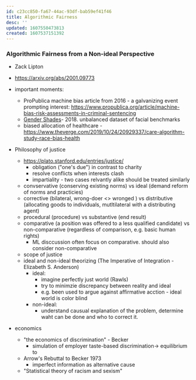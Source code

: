 ```yaml
---
id: c23cc850-fa67-44ac-93df-bab59ef41f46
title: Algorithmic Fairness
desc: ''
updated: 1607550473813
created: 1607537151392
---
```


### Algorithmic Fairness from a Non-ideal Perspective
- Zack Lipton  
- https://arxiv.org/abs/2001.09773 


- important moments:
    - ProPublica machine bias article from 2016 - a galvanizing event prompting interest: https://www.propublica.org/article/machine-bias-risk-assessments-in-criminal-sentencing 
    - [Gender Shades](http://proceedings.mlr.press/v81/buolamwini18a.html)- 2018. unbalanced dataset of facial benchmarks 
    - biased allocation of healthcare - https://www.theverge.com/2019/10/24/20929337/care-algorithm-study-race-bias-health 
-  Philosophy of justice 
    - https://plato.stanford.edu/entries/justice/
        - obligation ("one's due") in contrast to charity
        - resolve conflicts when interests clash
        - impartiality - two cases relvantly alike should be treated similarly 
    - convservative (conserving existing norms) vs ideal (demand reform of norms and practicies) 
    - corrective (bilateral, wrong-doer <> wronged ) vs distributive (allocating goods to individuals, mutltilateral with a distributing agent)
    - procedural (procedure) vs substantive (end result)
    - comparative (a position was offered to a less qualified candidate) vs non-comparative (regardless of comparison, e.g. basic human rights)
        - ML disccussion often focus on comparative. should also consider non-comparative
    - scope of justice 
    - ideal and non-ideal theorizing (The Imperative of Integration - Elizabeth S. Anderson)
        - ideal:
            - imagine perfectly just world  (Rawls)
            - try to minimzie discrepancy between reality and ideal
            - e.g. been used to argue against affirmative acction - ideal world is color blind 
        - non-ideal:
            - understand causual explanation of the problem, determine waht can be done and who to correct it. 
        
- economics 
    - "the economics of discrimination" - Becker 
        -  simulation of employer taste-based discrimination-> equilibrium to 
    - Arrow's Rebuttal to Becker 1973 
        - imperfect information as alternative cause 
    - "Statistical theory of racism and sexism"
